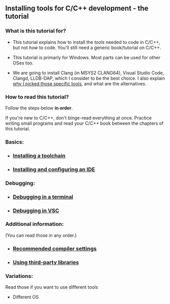 ## Installing tools for C/C++ development - the tutorial

### What is this tutorial for?

* This tutorial explains how to install the *tools* needed to code in C/C++, but not *how* to code. You'll still need a generic book/tutorial on C/C++.

* This tutorial is primarly for Windows. Most parts can be used for other OSes too.

* We are going to install Clang (in MSYS2 CLANG64), Visual Studio Code, Clangd, LLDB-DAP, which I consider to be the best choice. I also explain [why I picked those specific tools](/why_philosophy.md), and what are the alternatives.

### How to read this tutorial?

Follow the steps below **in order**.

If you're new to C/C++, don't binge-read everything at once. Practice writing small programs and read your C/C++ book between the chapters of this tutorial.

### Basics:

* ### [Installing a toolchain](/installing_toolchain.md)

* ### [Installing and configuring an IDE](/installing_ide.md)

### Debugging:

* ### [Debugging in a terminal](/debugging_in_terminal.md)

* ### [Debugging in VSC](/configuring_vsc_debugger.md)

### Additional information:

(You can read those in any order.)

* ### [Recommended compiler settings](/recommended_compiler_flags.md)

* ### [Using third-party libraries](/using_libraries.md)

### Variations:

Read those if you want to use different tools

* Different OS
